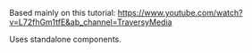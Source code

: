 Based mainly on this tutorial:
https://www.youtube.com/watch?v=L72fhGm1tfE&ab_channel=TraversyMedia

Uses standalone components.
